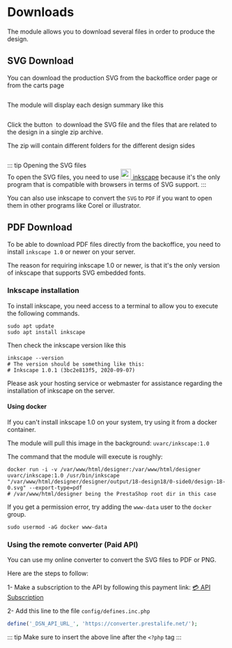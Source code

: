 # Downloads

The module allows you to download several files in order to produce the design.

## SVG Download

You can download the production SVG from the backoffice order page or from the carts page

<img srcset="/productdesigner/images/sell-menu.jpg 2x">

The module will display each design summary like this

<img srcset="/productdesigner/images/bo-summary.jpg 2x">

Click the button <img srcset="/productdesigner/images/svg-download-zip.jpg 2x" class="v-middle"> to
download the SVG file and the files that are related to the design in a single zip archive.

The zip will contain different folders for the different design sides

<img srcset="/productdesigner/images/zip.png 2x">

::: tip Opening the SVG files  
To open the SVG files, you need to
use [<img srcset="/productdesigner/images/inkscape-logo.svg 2x" class="v-middle" style="height: 24px"> inkscape](https://inkscape.org/)
because it's the only program that is compatible with browsers in terms of SVG support.
:::

You can also use inkscape to convert the `SVG` to `PDF` if you want to open them in other programs
like Corel or illustrator.

## PDF Download

To be able to download PDF files directly from the backoffice, you need to install `inkscape 1.0` or
newer on your server.

The reason for requiring inkscape 1.0 or newer, is that it's the only version of inkscape that
supports SVG embedded fonts.

### Inkscape installation

To install inkscape, you need access to a terminal to allow you to execute the following commands.

```shell
sudo apt update
sudo apt install inkscape
```

Then check the inkscape version like this

```shell
inkscape --version
# The version should be something like this:
# Inkscape 1.0.1 (3bc2e813f5, 2020-09-07)
```

Please ask your hosting service or webmaster for assistance regarding the installation of inkscape
on the server.

#### Using docker

If you can't install inkscape 1.0 on your system, try using it from a docker container.

The module will pull this image in the background: `uvarc/inkscape:1.0`

The command that the module will execute is roughly:

```shell
docker run -i -v /var/www/html/designer:/var/www/html/designer uvarc/inkscape:1.0 /usr/bin/inkscape "/var/www/html/designer/designer/output/18-design18/0-side0/design-18-0.svg" --export-type=pdf
# /var/www/html/designer being the PrestaShop root dir in this case
```

If you get a permission error, try adding the `www-data` user to the `docker` group.
```shell
sudo usermod -aG docker www-data
```

### Using the remote converter (Paid API)

You can use my online converter to convert the SVG files to PDF or PNG.

Here are the steps to follow:

1- Make a subscription to the API by following this payment link: [💳 API Subscription](https://buy.stripe.com/aEUaGa1Mc327cww4gl)

2- Add this line to the file `config/defines.inc.php`

```php
define('_DSN_API_URL_', 'https://converter.prestalife.net/');
```

::: tip
Make sure to insert the above line after the `<?php` tag
:::
